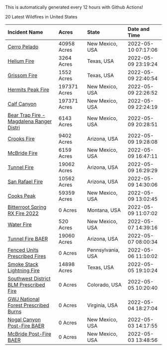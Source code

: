 This is automatically generated every 12 hours with Github Actions!

20 Latest Wildfires in United States

 | Incident Name | Acres | State | Date and Time |
|:---|:---|:---|:---|
| [Cerro Pelado](https://inciweb.nwcg.gov/incident/8075/) | 40958 Acres | New Mexico, USA | 2022-05-10 07:17:06 |
| [Helium Fire](https://inciweb.nwcg.gov/incident/8101/) | 3264 Acres | Texas, USA | 2022-05-09 23:19:24 |
| [Grissom Fire](https://inciweb.nwcg.gov/incident/8099/) | 1552 Acres | Texas, USA | 2022-05-09 22:40:54 |
| [Hermits Peak Fire](https://inciweb.nwcg.gov/incident/8049/) | 197371 Acres | New Mexico, USA | 2022-05-09 22:26:52 |
| [Calf Canyon](https://inciweb.nwcg.gov/incident/8069/) | 197371 Acres | New Mexico, USA | 2022-05-09 22:24:19 |
| [Bear Trap Fire - Magdalena Ranger Distri](https://inciweb.nwcg.gov/incident/8093/) | 6143 Acres | New Mexico, USA | 2022-05-09 20:28:51 |
| [Crooks Fire](https://inciweb.nwcg.gov/incident/8067/) | 9402 Acres | Arizona, USA | 2022-05-09 19:28:08 |
| [McBride Fire](https://inciweb.nwcg.gov/incident/8061/) | 6159 Acres | New Mexico, USA | 2022-05-09 16:47:11 |
| [Tunnel Fire](https://inciweb.nwcg.gov/incident/8068/) | 19062 Acres | Arizona, USA | 2022-05-09 16:29:29 |
| [San Rafael Fire ](https://inciweb.nwcg.gov/incident/8100/) | 10562 Acres | Arizona, USA | 2022-05-09 14:30:06 |
| [Cooks Peak](https://inciweb.nwcg.gov/incident/8066/) | 59359 Acres | New Mexico, USA | 2022-05-09 13:02:45 |
| [Bitterroot Spring RX Fire 2022](https://inciweb.nwcg.gov/incident/8024/) | 0 Acres | Montana, USA | 2022-05-09 11:07:02 |
| [Water Fire](https://inciweb.nwcg.gov/incident/8089/) | 520 Acres | New Mexico, USA | 2022-05-07 14:39:16 |
| [Tunnel Fire BAER](https://inciweb.nwcg.gov/incident/8088/) | 19060 Acres | Arizona, USA | 2022-05-07 08:00:34 |
| [Fenced Units Prescribed Fires](https://inciweb.nwcg.gov/incident/8098/) | 0 Acres | Pennsylvania, USA | 2022-05-06 11:10:02 |
| [Smoke Stack Lightning Fire](https://inciweb.nwcg.gov/incident/8094/) | 14898 Acres | Texas, USA | 2022-05-05 19:10:24 |
| [Southwest District BLM Prescribed Fire ](https://inciweb.nwcg.gov/incident/7852/) | 0 Acres | Colorado, USA | 2022-05-05 10:20:40 |
| [GWJ National Forest Prescribed Burns](https://inciweb.nwcg.gov/incident/7945/) | 0 Acres | Virginia, USA | 2022-05-04 18:27:04 |
| [Nogal Canyon Post-Fire BAER](https://inciweb.nwcg.gov/incident/8072/) | 0 Acres | New Mexico, USA | 2022-05-03 14:17:55 |
| [McBride Post-Fire BAER](https://inciweb.nwcg.gov/incident/8080/) | 0 Acres | New Mexico, USA | 2022-05-03 13:48:56 |

